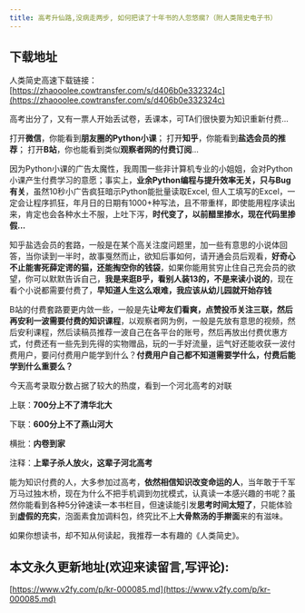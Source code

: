 ```yaml
---
title: 高考升仙路,没病走两步, 如何把读了十年书的人忽悠瘸?（附人类简史电子书）
---
```


## 下载地址

人类简史高速下载链接：[https://zhaooolee.cowtransfer.com/s/d406b0e332324c](https://zhaooolee.cowtransfer.com/s/d406b0e332324c)


高考出分了，又有一票人开始丢试卷，丢课本，可TA们很快要为知识重新付费...

打开**微信**，你能看到**朋友圈的Python小课**；
打开**知乎**，你能看到**盐选会员的推荐**；
打开**B站**，你也能看到类似**观察者网的付费订阅**...

因为Python小课的广告太魔性，我周围一些非计算机专业的小姐姐，会对Python小课产生付费学习的意愿；事实上，**业余Python编程与提升效率无关，只与Bug有关**，虽然10秒小广告疯狂暗示Python能批量读取Excel, 但人工填写的Excel，一定会让程序抓狂，年月日的日期有1000+种写法，且不带重样，即使能用程序读出来，肯定也会各种水土不服，上吐下泻，**时代变了，以前醋里掺水，现在代码里掺假...**

知乎盐选会员的套路，一般是在某个高关注度问题里，加一些有意思的小说体回答，当你读到一半时，故事戛然而止，欲知后事如何，请开通会员后观看，**好奇心不止能害死薛定谔的猫，还能掏空你的钱袋**，如果你能用贫穷止住自己充会员的欲望，你可以默默告诉自己，**我是来逛B乎，看别人装13的，不是来读小说的**，现在看个小说都需要付费了，**早知道人生这么艰难，我应该从幼儿园就开始存钱**

B站的付费套路要更内敛一些，一般是先**让哔友们看爽，点赞投币关注三联，然后再安利一波需要付费的知识课程**，以观察者网为例，一般是先放有意思的视频，然后安利课程，然后读稿员推荐一波自己在各平台的账号，然后再放出付费优惠方式，付费还有一些先到先得的实物赠品，玩的一手好流量，运气好还能收获一波付费用户，要问付费用户能学到什么？**付费用户自己都不知道需要学什么，付费后能学到什么重要么？**

今天高考录取分数占据了较大的热度，看到一个河北高考的对联

上联：**700分上不了清华北大**

下联：**600分上不了燕山河大**

横批：**内卷到家**

注释：**上辈子杀人放火，这辈子河北高考**


能为知识付费的人，大多参加过高考，**依然相信知识改变命运的人**，当年敢于千军万马过独木桥，现在为什么不把手机调到勿扰模式，认真读一本感兴趣的书呢？虽然你能看到各种5分钟速读一本书栏目，但速读能引发**思考时间太短了**，只能体验到**虚假的充实**，泡面素食加调料包，终究比不上**大骨熬汤的手擀面**来的有滋味。

如果你想读书，却不知从何读起，我推荐一本有趣的《人类简史》。




## 本文永久更新地址(欢迎来读留言,写评论):

[https://www.v2fy.com/p/kr-000085.md](https://www.v2fy.com/p/kr-000085.md)
